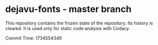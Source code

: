 # dejavu-fonts - master branch

This repository contains the frozen state of the repository.
Its history is cleared. It is used only for static code
analysis with Codacy.

Commit Time: 1734554349